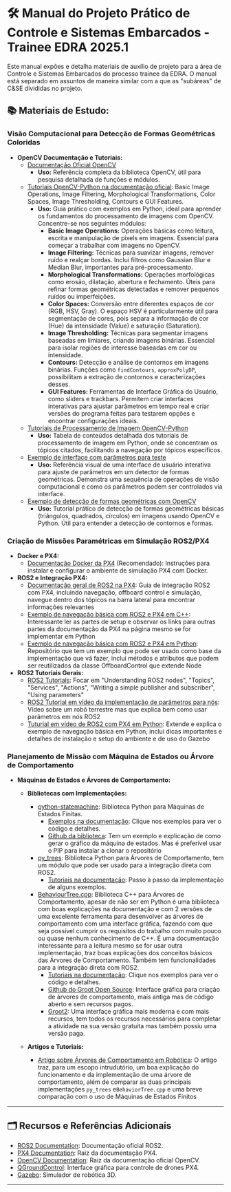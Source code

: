 # 🛠️ Manual do Projeto Prático de Controle e Sistemas Embarcados - Trainee EDRA 2025.1

Este manual expões e detalha materiais de auxílio de projeto para a área de Controle e Sistemas Embarcados do processo trainee da EDRA. O manual está separado em assuntos de maneira similar com a que as "subáreas" de C&SE divididas no projeto.

## 📚 Materiais de Estudo:

### Visão Computacional para Detecção de Formas Geométricas Coloridas

*   **OpenCV Documentação e Tutoriais:**
    *   [Documentação Oficial OpenCV](https://docs.opencv.org/master/)
        *   **Uso:** Referência completa da biblioteca OpenCV, útil para pesquisa detalhada de funções e módulos.
    *   [Tutoriais OpenCV-Python na documentação oficial](https://docs.opencv.org/4.x/d6/d00/tutorial_py_root.html): Basic Image Operations, Image Filtering, Morphological Transformations, Color Spaces, Image Thresholding, Contours e GUI Features.
        *   **Uso:** Guia prático com exemplos em Python, ideal para aprender os fundamentos do processamento de imagens com OpenCV. Concentre-se nos seguintes módulos:
            *   **Basic Image Operations:** Operações básicas como leitura, escrita e manipulação de pixels em imagens. Essencial para começar a trabalhar com imagens no OpenCV.
            *   **Image Filtering:** Técnicas para suavizar imagens, remover ruído e realçar bordas. Inclui filtros como Gaussian Blur e Median Blur, importantes para pré-processamento.
            *   **Morphological Transformations:** Operações morfológicas como erosão, dilatação, abertura e fechamento. Úteis para refinar formas geométricas detectadas e remover pequenos ruídos ou imperfeições.
            *   **Color Spaces:** Conversão entre diferentes espaços de cor (RGB, HSV, Gray). O espaço HSV é particularmente útil para segmentação de cores, pois separa a informação de cor (Hue) da intensidade (Value) e saturação (Saturation).
            *   **Image Thresholding:** Técnicas para segmentar imagens baseadas em limiares, criando imagens binárias. Essencial para isolar regiões de interesse baseadas em cor ou intensidade.
            *   **Contours:** Detecção e análise de contornos em imagens binárias. Funções como `findContours`, `approxPolyDP`,  possibilitam a extração de contornos e caracterizações desses.
            *   **GUI Features:** Ferramentas de Interface Gráfica do Usuário, como sliders e trackbars. Permitem criar interfaces interativas para ajustar parâmetros em tempo real e criar versões do programa feitas para testarem opções e encontrar configurações ideais.
    *   [Tutoriais de Processamento de Imagem OpenCV-Python](https://docs.opencv.org/4.x/d2/d96/tutorial_py_table_of_contents_imgproc.html)
        *   **Uso:** Tabela de conteúdos detalhada dos tutoriais de processamento de imagem em Python, onde se concentram os tópicos citados, facilitando a navegação por tópicos específicos.
    *   [Exemplo de interface com parâmetros para teste](https://cloudvision.app/image.html?rid=-M94KlEHAR6uSimUr61M)
        *   **Uso:** Referência visual de uma interface de usuário interativa para ajuste de parâmetros em um detector de formas geométricas. Demonstra uma sequência de operações de visão computacional e como os parâmetros podem ser controlados via interface.
    *  [Exemplo de detecção de formas geométricas com OpenCV](https://www.pyimagesearch.com/2016/02/08/opencv-shape-detection/)
        *   **Uso:** Tutorial prático de detecção de formas geométricas básicas (triângulos, quadrados, círculos) em imagens usando OpenCV e Python. Útil para entender a detecção de contornos e formas.



### Criação de Missões Paramétricas em Simulação ROS2/PX4

*   **Docker e PX4:**
    *   [Documentação Docker da PX4](https://docs.px4.io/main/en/test_and_ci/docker.html#px4-docker-containers) (Recomendado): Instruções para instalar e configurar o ambiente de simulação PX4 com Docker.
*   **ROS2 e Integração PX4:**
    *   [Documentação geral de ROS2 na PX4](https://docs.px4.io/main/en/ros2/): Guia de integração ROS2 com PX4, incluindo navegação, offboard control e simulação, navegue dentro dos tópicos na barra lateral para encontrar informações relevantes
    *   [Exemplo de navegação básica com ROS2 e PX4 em C++](https://docs.px4.io/main/en/ros2/offboard_control.html): Interessante ler as partes de setup e observar os links para outras partes da documentação da PX4 na página mesmo se for implementar em Python
    *   [Exemplo de navegação básica com ROS2 e PX4 em Python](https://github.com/Jaeyoung-Lim/px4-offboard): Repositório que tem um exemplo que pode ser usado como base da implementação que vá fazer, inclui métodos e atributos que podem ser reutilizados da classe OffboardControl que extende Node
*   **ROS2 Tutoriais Gerais:**
    *   [ROS2 Tutorials](https://docs.ros.org/en/iron/Tutorials.html): Focar em "Understanding ROS2 nodes", "Topics", "Services", "Actions", "Writing a simple publisher and subscriber", "Using parameters"
    *   [ROS2 Tutorial em vídeo da implementação de parâmetros para nós](https://www.youtube.com/watch?v=EQE6xTqJ1u8): Vídeo sobre um robô terrestre mas que explica bem como usar parâmetros em nós ROS2
    *   [Tuturial em vídeo de ROS2 com PX4 em Python](https://www.youtube.com/watch?v=8gKIP0OqHdQ): Extende e explica o exemplo de navegação básica em Python, inclui dicas importantes e detalhes de instalação e setup do ambiente e de uso do Gazebo

### Planejamento de Missão com Máquina de Estados ou Árvore de Comportamento

*   **Máquinas de Estados e Árvores de Comportamento:**
    *  **Bibliotecas com Implementações:**
        *   [python-statemachine](https://python-statemachine.readthedocs.io): Biblioteca Python para Máquinas de Estados Finitas.
            *   [Exemplos na documentação](https://python-statemachine.readthedocs.io/en/latest/auto_examples/index.html): Clique nos exemplos para ver o código e detalhes.
            *   [Github da biblioteca](https://dev.to/andrewbaisden/creating-a-state-machine-in-python-to-control-a-robot-1k5l): Tem um exemplo e explicação de como gerar o gráfico da máquina de estados. Mas é preferível usar o PIP para instalar a clonar o repositório
        *   [py\_trees](https://py-trees.readthedocs.io/en/devel/introduction.html): Biblioteca Python para Árvores de Comportamento, tem um módulo que pode ser usado para a integração direta com ROS2.
            *   [Tutoriais na documentação](https://py-trees-ros-tutorials.readthedocs.io/en/stable/tutorials.html): Passo à passo da implementação de alguns exemplos.
        *   [BehaviourTree.cpp](https://www.behaviortree.dev/docs/intro): Biblioteca C++ para Árvores de Comportamento, apesar de não ser em Python é uma biblioteca com boas explicações na documentação e com 2 versões de uma excelente ferramenta para desenvolver as árvores de comportamento com uma interface gráfica, fazendo com que seja possível cumprir os requisitos do trabalho com muito pouco ou quase nenhum conhecimento de C++. É uma documentação interessante para a leitura mesmo se for usar outra implementação, traz boas explicações dos conceitos básicos das Árvores de Comportamento. Também tem funcionalidades para a integração direta com ROS2.
            *   [Tutoriais na documentação](https://www.behaviortree.dev/docs/category/tutorials-basic): Clique nos exemplos para ver o código e detalhes.
            *   [Github do Groot Open Source](https://github.com/BehaviorTree/Groot): Interface gráfica para criação de árvores de comportamento, mais antiga mas de código aberto e sem recursos pagos.
            *   [Groot2](https://www.behaviortree.dev/groot): Uma interfaçe gráfica mais moderna e com mais recursos, tem todos os recursos necessários para completar a atividade na sua versão gratuita mas também possiu uma versão paga.
    
    *   **Artigos e Tutoriais:**
        *   [Artigo sobre Árvores de Comportamento em Robótica](https://roboticseabass.com/2021/05/08/introduction-to-behavior-trees/): O artigo traz, para um escopo intrudutório, um boa explicação do funcionamento e da implementação de uma árvore de comportamento, além de comparar as duas principais implementações `py_trees` e`BehaviorTree.cpp` e uma breve comparação com o uso de Máquinas de Estados Finitos

---

## 🗂️ Recursos e Referências Adicionais

*   [ROS2 Documentation](https://docs.ros.org/en/): Documentação oficial ROS2.
*   [PX4 Documentation](https://docs.px4.io/): Raiz da documentação PX4.
*   [OpenCV Documentation](https://docs.opencv.org/master/): Raiz da documentação oficial OpenCV.
*   [QGroundControl](http://qgroundcontrol.com/): Interface gráfica para controle de drones PX4.
*   [Gazebo](http://gazebosim.org/): Simulador de robótica 3D.
---